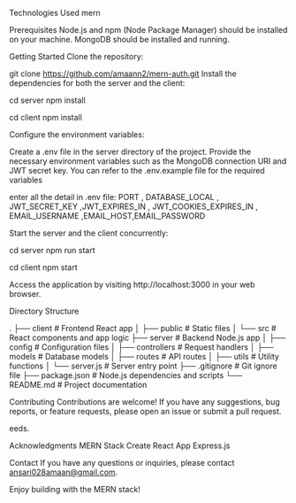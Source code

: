 Technologies Used
mern

Prerequisites
Node.js and npm (Node Package Manager) should be installed on your machine.
MongoDB should be installed and running.

Getting Started
Clone the repository:

git clone https://github.com/amaann2/mern-auth.git
Install the dependencies for both the server and the client:

cd server
npm install

cd client
npm install

Configure the environment variables:

Create a .env file in the server directory of the project.
Provide the necessary environment variables such as the MongoDB connection URI and JWT secret key. You can refer to the .env.example file for the required variables

enter all the detail in .env file:
PORT , DATABASE_LOCAL , JWT_SECRET_KEY ,JWT_EXPIRES_IN , JWT_COOKIES_EXPIRES_IN , EMAIL_USERNAME ,EMAIL_HOST,EMAIL_PASSWORD

Start the server and the client concurrently:

cd server
npm run start

cd client
npm start

Access the application by visiting http://localhost:3000 in your web browser.

Directory Structure

.
├── client # Frontend React app
│ ├── public # Static files
│ └── src # React components and app logic
├── server # Backend Node.js app
│ ├── config # Configuration files
│ ├── controllers # Request handlers
│ ├── models # Database models
│ ├── routes # API routes
│ ├── utils # Utility functions
│ └── server.js # Server entry point
├── .gitignore # Git ignore file
├── package.json # Node.js dependencies and scripts
└── README.md # Project documentation

Contributing
Contributions are welcome! If you have any suggestions, bug reports, or feature requests, please open an issue or submit a pull request.

eeds.

Acknowledgments
MERN Stack
Create React App
Express.js

Contact
If you have any questions or inquiries, please contact ansari028amaan@gmail.com.

Enjoy building with the MERN stack!
